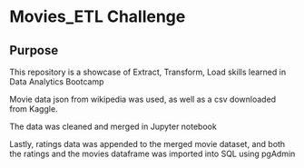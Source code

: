 # Movies_ETL Challenge

## Purpose

This repository is a showcase of Extract, Transform, Load skills learned in Data Analytics Bootcamp

Movie data json from wikipedia was used, as well as a csv downloaded from Kaggle.

The data was cleaned and merged in Jupyter notebook

Lastly, ratings data was appended to the merged movie dataset, and both the ratings and the movies dataframe was imported into SQL using pgAdmin
